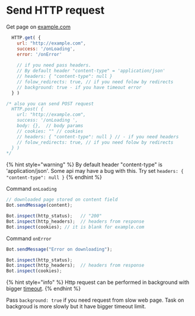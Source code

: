 # Send HTTP request

Get page on [example.com](http://example.com)

```javascript
  HTTP.get( {
    url: "http://example.com",
    success: '/onLoading',
    error: '/onError'
    
    // if you need pass headers.
    // By default header "content-type" = 'application/json'
    // headers: { "content-type": null }
    // folow_redirects: true, // if you need folow by redirects
    // background: true - if you have timeout error
  } )

/* also you can send POST request
  HTTP.post( {
    url: "http://example.com",
    success: '/onLoading ',
    body: {},  // body params
    // cookies: "" // cookies
    // headers: { "content-type": null } // - if you need headers
    // folow_redirects: true, // if you need folow by redirects
  } )
*/
```

{% hint style="warning" %}
By default header "content-type" is 'application/json'. Some api may have a bug with this. Try set `headers: { "content-type": null }`
{% endhint %}

Command `onLoading`

```javascript
// downloaded page stored on content field
Bot.sendMessage(content);

Bot.inspect(http_status);   // "200"
Bot.inspect(http_headers);  // headers from response
Bot.inspect(cookies); // it is blank for example.com
```

Command `onError`

```javascript
Bot.sendMessage("Error on downloading");

Bot.inspect(http_status);
Bot.inspect(http_headers);  // headers from response
Bot.inspect(cookies);
```

{% hint style="info" %}
Http request can be performed in background with bigger [timeout](../limitations.md).
{% endhint %}

Pass `background: true` if you need request from slow web page. Task on backgroud is more slowly but it have bigger timeout limit.


